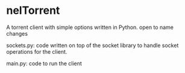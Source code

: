 # nelTorrent
A torrent client with simple options written in Python.
open to name changes

sockets.py:
code written on top of the socket library to handle socket operations for the client.

main.py:
code to run the client